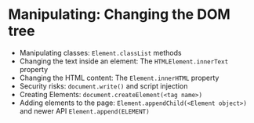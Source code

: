 # Manipulating: Changing the DOM tree

-   Manipulating classes: `Element.classList` methods
-   Changing the text inside an element: The `HTMLElement.innerText` property
-   Changing the HTML content: The `Element.innerHTML` property
-   Security risks: `document.write()` and script injection
-   Creating Elements: `document.createElement(<tag name>)`
-   Adding elements to the page: `Element.appendChild(<Element object>)` and newer API `Element.append(ELEMENT)`
